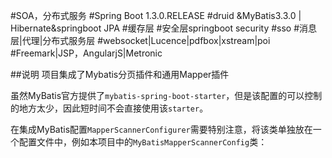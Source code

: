 
#SOA，分布式服务
#Spring Boot 1.3.0.RELEASE
#druid &MyBatis3.3.0  | Hibernate&springboot JPA
#缓存层
#安全层springboot security
#sso
#消息层|代理|分布式服务层
#websocket|Lucence|pdfbox|xstream|poi
#Freemark|JSP，AngularjS|Metronic

##说明
项目集成了Mybatis分页插件和通用Mapper插件

虽然MyBatis官方提供了`mybatis-spring-boot-starter`，但是该配置的可以控制的地方太少，因此短时间不会直接使用该`starter`。

在集成MyBatis配置`MapperScannerConfigurer`需要特别注意，将该类单独放在一个配置文件中，例如本项目中的`MyBatisMapperScannerConfig`类：


